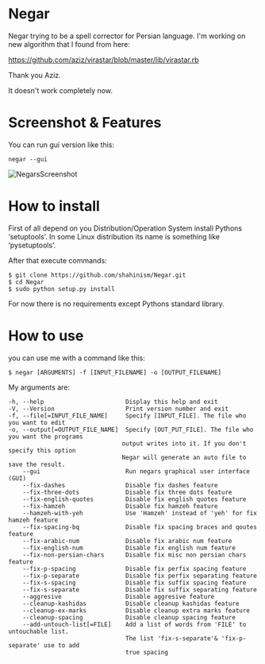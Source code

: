﻿Negar
======

Negar trying to be a spell corrector for Persian language. I'm working on new algorithm that I found from here:

https://github.com/aziz/virastar/blob/master/lib/virastar.rb

Thank you Aziz.

It doesn't work completely now. 

Screenshot & Features
=====
You can run gui version like this:
    
    negar --gui 

![NegarsScreenshot](https://raw.github.com/shahinism/Negar/master/Screenshot/window1.png)

How to install
==============

First of all depend on you Distribution/Operation System install Pythons ‘setuptools’. 
In some Linux distribution its name is something like ‘pysetuptools’. 

After that execute commands:

    $ git clone https://github.com/shahinism/Negar.git
    $ cd Negar
    $ sudo python setup.py install

For now there is no requirements except Pythons standard library.

How to use
==========

you can use me with a command like this:

    $ negar [ARGUMENTS] -f [INPUT_FILENAME] -o [OUTPUT_FILENAME]

My arguments are:

    -h, --help                       Display this help and exit
    -V, --Version                    Print version number and exit
    -f, --file[=INPUT_FILE_NAME]     Specify [INPUT_FILE]. The file who you want to edit
    -o, --output[=OUTPUT_FILE_NAME]  Specify [OUT_PUT_FILE]. The file who you want the programs
                                    output writes into it. If you don't specify this option
                                    Negar will generate an auto file to save the result.
        --gui                        Run negars graphical user interface (GUI)
        --fix-dashes                 Disable fix dashes feature
        --fix-three-dots             Disable fix three dots feature
        --fix-english-quotes         Disable fix english quotes feature
        --fix-hamzeh                 Disable fix hamzeh feature
        --hamzeh-with-yeh            Use 'Hamzeh' instead of 'yeh' for fix hamzeh feature
        --fix-spacing-bq             Disable fix spacing braces and qoutes feature
        --fix-arabic-num             Disable fix arabic num feature
        --fix-english-num            Disable fix english num feature
        --fix-non-persian-chars      Disable fix misc non persian chars feature
        --fix-p-spacing              Disable fix perfix spacing feature
        --fix-p-separate             Disable fix perfix separating feature
        --fix-s-spacing              Disable fix suffix spacing feature
        --fix-s-separate             Disable fix suffix separating feature
        --aggresive                  Disable aggresive feature
        --cleanup-kashidas           Disable cleanup kashidas feature
        --cleanup-ex-marks           Disable cleanup extra marks feature
        --cleanup-spacing            Disable cleanup spacing feature
        --add-untouch-list[=FILE]    Add a list of words from 'FILE' to untouchable list.
                                     The list 'fix-s-separate'& 'fix-p-separate' use to add
                                     true spacing
